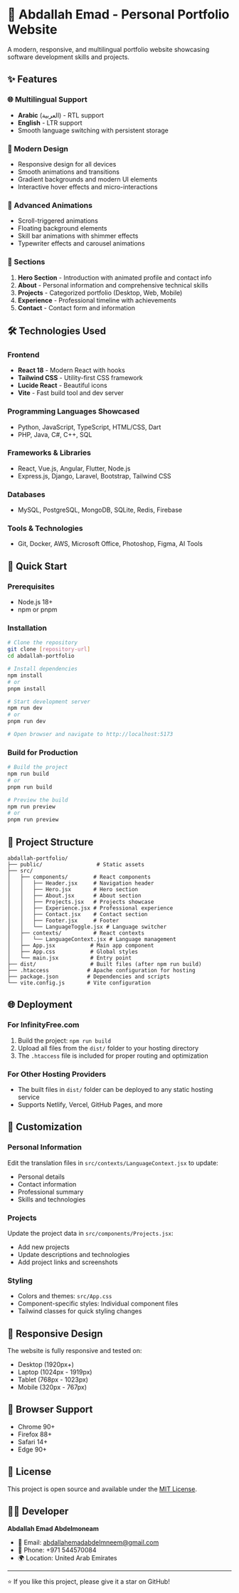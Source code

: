# 🌟 Abdallah Emad - Personal Portfolio Website

A modern, responsive, and multilingual portfolio website showcasing software development skills and projects.

## ✨ Features

### 🌐 Multilingual Support
- **Arabic** (العربية) - RTL support
- **English** - LTR support
- Smooth language switching with persistent storage

### 🎨 Modern Design
- Responsive design for all devices
- Smooth animations and transitions
- Gradient backgrounds and modern UI elements
- Interactive hover effects and micro-interactions

### 🚀 Advanced Animations
- Scroll-triggered animations
- Floating background elements
- Skill bar animations with shimmer effects
- Typewriter effects and carousel animations

### 📱 Sections
1. **Hero Section** - Introduction with animated profile and contact info
2. **About** - Personal information and comprehensive technical skills
3. **Projects** - Categorized portfolio (Desktop, Web, Mobile)
4. **Experience** - Professional timeline with achievements
5. **Contact** - Contact form and information

## 🛠️ Technologies Used

### Frontend
- **React 18** - Modern React with hooks
- **Tailwind CSS** - Utility-first CSS framework
- **Lucide React** - Beautiful icons
- **Vite** - Fast build tool and dev server

### Programming Languages Showcased
- Python, JavaScript, TypeScript, HTML/CSS, Dart
- PHP, Java, C#, C++, SQL

### Frameworks & Libraries
- React, Vue.js, Angular, Flutter, Node.js
- Express.js, Django, Laravel, Bootstrap, Tailwind CSS

### Databases
- MySQL, PostgreSQL, MongoDB, SQLite, Redis, Firebase

### Tools & Technologies
- Git, Docker, AWS, Microsoft Office, Photoshop, Figma, AI Tools

## 🚀 Quick Start

### Prerequisites
- Node.js 18+ 
- npm or pnpm

### Installation
```bash
# Clone the repository
git clone [repository-url]
cd abdallah-portfolio

# Install dependencies
npm install
# or
pnpm install

# Start development server
npm run dev
# or
pnpm run dev

# Open browser and navigate to http://localhost:5173
```

### Build for Production
```bash
# Build the project
npm run build
# or
pnpm run build

# Preview the build
npm run preview
# or
pnpm run preview
```

## 📁 Project Structure

```
abdallah-portfolio/
├── public/                 # Static assets
├── src/
│   ├── components/        # React components
│   │   ├── Header.jsx     # Navigation header
│   │   ├── Hero.jsx       # Hero section
│   │   ├── About.jsx      # About section
│   │   ├── Projects.jsx   # Projects showcase
│   │   ├── Experience.jsx # Professional experience
│   │   ├── Contact.jsx    # Contact section
│   │   ├── Footer.jsx     # Footer
│   │   └── LanguageToggle.jsx # Language switcher
│   ├── contexts/          # React contexts
│   │   └── LanguageContext.jsx # Language management
│   ├── App.jsx           # Main app component
│   ├── App.css           # Global styles
│   └── main.jsx          # Entry point
├── dist/                 # Built files (after npm run build)
├── .htaccess            # Apache configuration for hosting
├── package.json         # Dependencies and scripts
└── vite.config.js       # Vite configuration
```

## 🌐 Deployment

### For InfinityFree.com
1. Build the project: `npm run build`
2. Upload all files from the `dist/` folder to your hosting directory
3. The `.htaccess` file is included for proper routing and optimization

### For Other Hosting Providers
- The built files in `dist/` folder can be deployed to any static hosting service
- Supports Netlify, Vercel, GitHub Pages, and more

## 🎨 Customization

### Personal Information
Edit the translation files in `src/contexts/LanguageContext.jsx` to update:
- Personal details
- Contact information
- Professional summary
- Skills and technologies

### Projects
Update the project data in `src/components/Projects.jsx`:
- Add new projects
- Update descriptions and technologies
- Add project links and screenshots

### Styling
- Colors and themes: `src/App.css`
- Component-specific styles: Individual component files
- Tailwind classes for quick styling changes

## 📱 Responsive Design

The website is fully responsive and tested on:
- Desktop (1920px+)
- Laptop (1024px - 1919px)
- Tablet (768px - 1023px)
- Mobile (320px - 767px)

## 🔧 Browser Support

- Chrome 90+
- Firefox 88+
- Safari 14+
- Edge 90+

## 📄 License

This project is open source and available under the [MIT License](LICENSE).

## 👨‍💻 Developer

**Abdallah Emad Abdelmoneam**
- 📧 Email: abdallahemadabdelmneem@gmail.com
- 📱 Phone: +971 544570084
- 🌍 Location: United Arab Emirates

---

⭐ If you like this project, please give it a star on GitHub!
